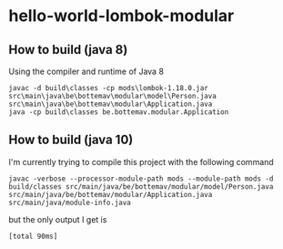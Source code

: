 # hello-world-lombok-modular

## How to build (java 8) ##
Using the compiler and runtime of Java 8
````
javac -d build\classes -cp mods\lombok-1.18.0.jar src\main\java\be\bottemav\modular\model\Person.java src\main\java\be\bottemav\modular\Application.java
java -cp build\classes be.bottemav.modular.Application
````

## How to build (java 10) ##

I'm currently trying to compile this project with the following command
````
javac -verbose --processor-module-path mods --module-path mods -d build/classes src/main/java/be/bottemav/modular/model/Person.java src/main/java/be/bottemav/modular/Application.java src/main/java/module-info.java
````
but the only output I get is
````
[total 90ms]
````